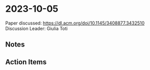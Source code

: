 # 2023-10-05

Paper discussed: https://dl.acm.org/doi/10.1145/3408877.3432510
Discussion Leader: Giulia Toti

## Notes

## Action Items
